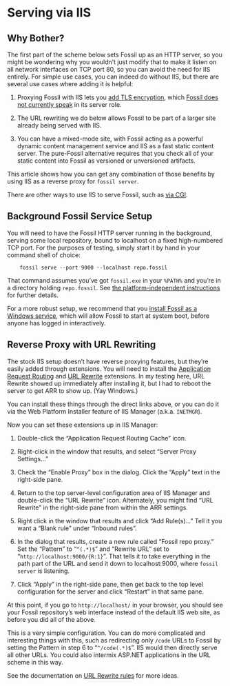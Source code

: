 # Serving via IIS

## Why Bother?

The first part of the scheme below sets Fossil up as an HTTP server, so
you might be wondering why you wouldn’t just modify that to make it
listen on all network interfaces on TCP port 80, so you can avoid the
need for IIS entirely. For simple use cases, you can indeed do without
IIS, but there are several use cases where adding it is helpful:

1.  Proxying Fossil with IIS lets you [add TLS encryption][tls], which
    [Fossil does not currently speak](../../ssl.wiki) in its server role.

2.  The URL rewriting we do below allows Fossil to be part of a larger
    site already being served with IIS.

3.  You can have a mixed-mode site, with Fossil acting as a powerful
    dynamic content management service and IIS as a fast static content
    server.  The pure-Fossil alternative requires that you check all of
    your static content into Fossil as versioned or unversioned
    artifacts.

This article shows how you can get any combination of those benefits by
using IIS as a reverse proxy for `fossil server`.

There are other ways to use IIS to serve Fossil, such as [via
CGI](./cgi.md).


## Background Fossil Service Setup

You will need to have the Fossil HTTP server running in the background,
serving some local repository, bound to localhost on a fixed
high-numbered TCP port. For the purposes of testing, simply start it by
hand in your command shell of choice:

        fossil serve --port 9000 --localhost repo.fossil

That command assumes you’ve got `fossil.exe` in your `%PATH%` and you’re
in a directory holding `repo.fossil`. See [the platform-independent
instructions](../any/none.md) for further details.

For a more robust setup, we recommend that you [install Fossil as a
Windows service](./service.md), which will allow Fossil to start at
system boot, before anyone has logged in interactively.


## Reverse Proxy with URL Rewriting

The stock IIS setup doesn’t have reverse proxying features, but they’re
easily added through extensions. You will need to install the
[Application Request Routing][arr] and [URL Rewrite][ure] extensions. In
my testing here, URL Rewrite showed up immediately after installing it,
but I had to reboot the server to get ARR to show up. (Yay Windows.)

You can install these things through the direct links above, or you can
do it via the Web Platform Installer feature of IIS Manager (a.k.a.
`INETMGR`).

Now you can set these extensions up in IIS Manager:

1.  Double-click the “Application Request Routing Cache” icon.

2.  Right-click in the window that results, and select “Server Proxy
    Settings...”

3.  Check the “Enable Proxy” box in the dialog. Click the “Apply” text
    in the right-side pane.

4.  Return to the top server-level configuration area of IIS Manager and
    double-click the “URL Rewrite” icon. Alternately, you might find
    “URL Rewrite” in the right-side pane from within the ARR settings.

5.  Right click in the window that results and click “Add Rule(s)...”
    Tell it you want a “Blank rule” under “Inbound rules”.

6.  In the dialog that results, create a new rule called “Fossil repo
    proxy.” Set the “Pattern” to “`^(.*)$`” and “Rewrite URL” set to
    “`http://localhost:9000/{R:1}`”. That tells it to take everything in
    the path part of the URL and send it down to localhost:9000, where
    `fossil server` is listening.

7.  Click “Apply” in the right-side pane, then get back to the top level
    configuration for the server and click “Restart” in that same pane.

At this point, if you go to `http://localhost/` in your browser, you
should see your Fossil repository’s web interface instead of the default
IIS web site, as before you did all of the above.

This is a very simple configuration. You can do more complicated and
interesting things with this, such as redirecting only `/code` URLs to
Fossil by setting the Pattern in step 6 to “`^/code(.*)$`”. IIS would
then directly serve all other URLs. You could also intermix ASP.NET
applications in the URL scheme in this way.

See the documentation on [URL Rewrite rules][urr] for more ideas.


[arr]: https://www.iis.net/downloads/microsoft/application-request-routing
[tls]: https://docs.microsoft.com/en-us/iis/manage/configuring-security/understanding-iis-url-authorization
[ure]: https://www.iis.net/downloads/microsoft/url-rewrite
[urr]: https://docs.microsoft.com/en-us/iis/extensions/url-rewrite-module/creating-rewrite-rules-for-the-url-rewrite-module
